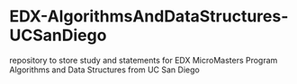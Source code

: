# EDX-AlgorithmsAndDataStructures-UCSanDiego
repository to store study and statements for EDX MicroMasters Program Algorithms and Data Structures from UC San Diego
